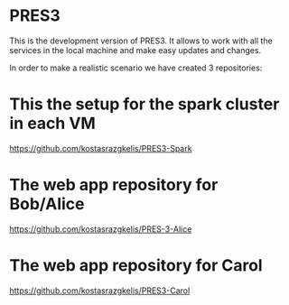 # PRES3

This is the development version of PRES3. It allows to work with all the services in the local machine 
and make easy updates and changes.

In order to make a realistic scenario we have created 3 repositories: 


# This the setup for the spark cluster in each VM
https://github.com/kostasrazgkelis/PRES3-Spark

# The web app repository for Bob/Alice
https://github.com/kostasrazgkelis/PRES-3-Alice

# The web app repository for Carol
https://github.com/kostasrazgkelis/PRES3-Carol
